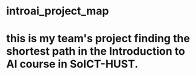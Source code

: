# introai_project_map
# this is my team's project finding the shortest path in the Introduction to AI course in SoICT-HUST.  
